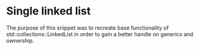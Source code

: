 # Single linked list

The purpose of this snippet was to recreate base functionality of std::collections::LinkedList in order to gain a better handle on generics and ownership.